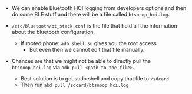 ## 

* We can enable Bluetooth HCI logging from developers options and then do some BLE stuff and there will be a file called `btsnoop_hci.log`.

* `/etc/bluetooth/bt_stack.conf` is the file that hold all the information about the bluetooth configuration.
    - If rooted phone: `adb shell su` gives you the root access
        + But even then we cannot edit that file manually.

* Chances are that we might not be able to directly pull the `btsnoop_hci.log` via `adb pull <path to the file>`.
    - Best solution is to get sudo shell and copy that file to `/sdcard`
    - Then run `abd pull /sdcard/btsnoop_hci.log`
